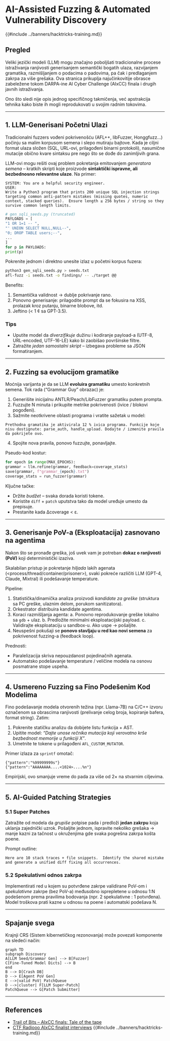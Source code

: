 # AI-Assisted Fuzzing & Automated Vulnerability Discovery

{{#include ../banners/hacktricks-training.md}}

## Pregled
Veliki jezički modeli (LLM) mogu značajno poboljšati tradicionalne procese istraživanja ranjivosti generisanjem semantički bogatih ulaza, razvijanjem gramatika, razmišljanjem o podacima o padovima, pa čak i predlaganjem zakrpa za više grešaka. Ova stranica prikuplja najučinkovitije obrasce zabeležene tokom DARPA-ine AI Cyber Challenge (AIxCC) finala i drugih javnih istraživanja.

Ono što sledi nije opis jednog specifičnog takmičenja, već apstrakcija tehnika kako biste ih mogli reprodukovati u svojim radnim tokovima.

---

## 1. LLM-Generisani Početni Ulazi

Tradicionalni fuzzers vođeni pokrivenošću (AFL++, libFuzzer, Honggfuzz…) počinju sa malim korpusom semena i slepo mutiraju bajtove. Kada je ciljni format ulaza složen (SQL, URL-ovi, prilagođeni binarni protokoli), nasumične mutacije obično kvare sintaksu pre nego što se dođe do zanimljivih grana.

LLM-ovi mogu rešiti ovaj problem pokretanja emitovanjem *generatora semena* – kratkih skripti koje proizvode **sintaktički ispravne, ali bezbednosno relevantne ulaze**. Na primer:
```prompt
SYSTEM: You are a helpful security engineer.
USER:
Write a Python3 program that prints 200 unique SQL injection strings targeting common anti-pattern mistakes (missing quotes, numeric context, stacked queries).  Ensure length ≤ 256 bytes / string so they survive common length limits.
```

```python
# gen_sqli_seeds.py (truncated)
PAYLOADS = [
"1 OR 1=1 -- ",
"' UNION SELECT NULL,NULL--",
"0; DROP TABLE users;--",
...
]
for p in PAYLOADS:
print(p)
```
Pokrenite jednom i direktno unesite izlaz u početni korpus fuzera:
```bash
python3 gen_sqli_seeds.py > seeds.txt
afl-fuzz -i seeds.txt -o findings/ -- ./target @@
```
Benefits:
1. Semantička validnost → dublje pokrivanje rano.
2. Ponovno generisanje: prilagodite prompt da se fokusira na XSS, prolazak kroz putanju, binarne blobove, itd.
3. Jeftino (< 1 ¢ sa GPT-3.5).

### Tips
* Uputite model da *diverzifikuje* dužinu i kodiranje payload-a (UTF-8, URL-encoded, UTF-16-LE) kako bi zaobišao površinske filtre.
* Zatražite *jedan samostalni skript* – izbegava probleme sa JSON formatiranjem.

---

## 2. Fuzzing sa evolucijom gramatike

Moćnija varijanta je da se LLM **evoluira gramatiku** umesto konkretnih semena. Tok rada (“Grammar Guy” obrazac) je:

1. Generišite inicijalnu ANTLR/Peach/LibFuzzer gramatiku putem prompta.
2. Fuzzujte N minuta i prikupite metrike pokrivenosti (ivice / blokovi pogođeni).
3. Sažmite neotkrivene oblasti programa i vratite sažetak u model:
```prompt
Prethodna gramatika je aktivirala 12 % ivica programa. Funkcije koje nisu dostignute: parse_auth, handle_upload. Dodajte / izmenite pravila da pokrijete ovo.
```
4. Spojite nova pravila, ponovo fuzzujte, ponavljajte.

Pseudo-kod kostur:
```python
for epoch in range(MAX_EPOCHS):
grammar = llm.refine(grammar, feedback=coverage_stats)
save(grammar, f"grammar_{epoch}.txt")
coverage_stats = run_fuzzer(grammar)
```
Ključne tačke:
* Držite *budžet* – svaka dorada koristi tokene.
* Koristite `diff` + `patch` uputstva tako da model uređuje umesto da prepisuje.
* Prestanite kada Δcoverage < ε.

---

## 3. Generisanje PoV-a (Eksploatacija) zasnovano na agentima

Nakon što se pronađe greška, još uvek vam je potreban **dokaz o ranjivosti (PoV)** koji deterministički izaziva.

Skalabilan pristup je pokretanje *hiljada* lakih agenata (<process/thread/container/prisoner>), svaki pokreće različiti LLM (GPT-4, Claude, Mixtral) ili podešavanje temperature.

Pipeline:
1. Statistička/dinamička analiza proizvodi *kandidate za greške* (struktura sa PC greške, ulaznim delom, porukom sanitizatora).
2. Orkestrator distribuira kandidate agentima.
3. Koraci razmišljanja agenta:
a. Ponovno reprodukovanje greške lokalno sa `gdb` + ulaz.
b. Predložite minimalni eksploatacijski payload.
c. Validirajte eksploataciju u sandbox-u. Ako uspe → pošaljite.
4. Neuspešni pokušaji se **ponovo stavljaju u red kao novi semena** za pokrivenost fuzzing-a (feedback loop).

Prednosti:
* Paralelizacija skriva nepouzdanost pojedinačnih agenata.
* Automatsko podešavanje temperature / veličine modela na osnovu posmatrane stope uspeha.

---

## 4. Usmereno Fuzzing sa Fino Podešenim Kod Modelima

Fino podešavanje modela otvorenih težina (npr. Llama-7B) na C/C++ izvoru označenom sa obrascima ranjivosti (prelivanje celog broja, kopiranje bafera, format string). Zatim:

1. Pokrenite statičku analizu da dobijete listu funkcija + AST.
2. Upitite model: *“Dajte unose rečnika mutacija koji verovatno krše bezbednost memorije u funkciji X”*.
3. Umetnite te tokene u prilagođeni `AFL_CUSTOM_MUTATOR`.

Primer izlaza za `sprintf` omotač:
```
{"pattern":"%99999999s"}
{"pattern":"AAAAAAAA....<1024>....%n"}
```
Empirijski, ovo smanjuje vreme do pada za više od 2× na stvarnim ciljevima.

---

## 5. AI-Guided Patching Strategies

### 5.1 Super Patches
Zatražite od modela da *grupiše* potpise pada i predloži **jedan zakrpu** koja uklanja zajednički uzrok. Pošaljite jednom, ispravite nekoliko grešaka → manje kazni za tačnost u okruženjima gde svaka pogrešna zakrpa košta poene.

Prompt outline:
```
Here are 10 stack traces + file snippets.  Identify the shared mistake and generate a unified diff fixing all occurrences.
```
### 5.2 Spekulativni odnos zakrpa
Implementirati red u kojem su potvrđene zakrpe validirane PoV-om i *spekulativne* zakrpe (bez PoV-a) međusobno isprepletene u odnosu 1:​N podešenom prema pravilima bodovanja (npr. 2 spekulativne : 1 potvrđena). Model troškova prati kazne u odnosu na poene i automatski podešava N.

---

## Spajanje svega
Krajnji CRS (Sistem kibernetičkog rezonovanja) može povezati komponente na sledeći način:
```mermaid
graph TD
subgraph Discovery
A[LLM Seed/Grammar Gen] --> B[Fuzzer]
C[Fine-Tuned Model Dicts] --> B
end
B --> D[Crash DB]
D --> E[Agent PoV Gen]
E -->|valid PoV| PatchQueue
D -->|cluster| F[LLM Super-Patch]
PatchQueue --> G[Patch Submitter]
```
---

## References
* [Trail of Bits – AIxCC finals: Tale of the tape](https://blog.trailofbits.com/2025/08/07/aixcc-finals-tale-of-the-tape/)
* [CTF Radiooo AIxCC finalist interviews](https://www.youtube.com/@ctfradiooo)
{{#include ../banners/hacktricks-training.md}}
